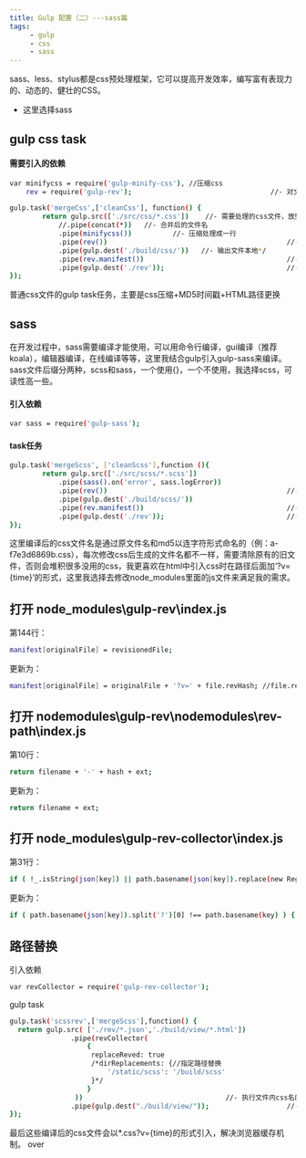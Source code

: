 ```yaml
---
title: Gulp 配置（二）---sass篇
tags:
     - gulp
     - css
     - sass
---
```

sass、less、stylus都是css预处理框架，它可以提高开发效率，编写富有表现力的、动态的、健壮的CSS。

*  这里选择sass

## gulp css task

#### 需要引入的依赖
``` bash
var minifycss = require('gulp-minify-css'), //压缩css
    rev = require('gulp-rev');                                  //- 对文件名加MD5后缀
```
<!--more-->
``` bash
gulp.task('mergeCss',['cleanCss'], function() {                                //- 创建一个名为 mergeCss 的 task
        return gulp.src(['./src/css/*.css'])    //- 需要处理的css文件，放到一个字符串数组里
            //.pipe(concat(*))   //- 合并后的文件名
            .pipe(minifycss())          //- 压缩处理成一行
            .pipe(rev())                                            //- 文件名加MD5后缀
            .pipe(gulp.dest('./build/css/'))   //- 输出文件本地*/
            .pipe(rev.manifest())                                   //- 生成一个rev-manifest.json
            .pipe(gulp.dest('./rev'));                              //- 将 rev-manifest.json 保存到 rev 目录内
});
```
普通css文件的gulp task任务，主要是css压缩+MD5时间戳+HTML路径更换


## sass

在开发过程中，sass需要编译才能使用，可以用命令行编译，gui编译（推荐koala），编辑器编译，在线编译等等，这里我结合gulp引入gulp-sass来编译。
sass文件后缀分两种，scss和sass，一个使用{}，一个不使用，我选择scss，可读性高一些。
#### 引入依赖
``` bash
var sass = require('gulp-sass'); 
```
#### task任务

``` bash
gulp.task('mergeScss', ['cleanScss'],function (){
        return gulp.src(['./src/scss/*.scss'])
            .pipe(sass().on('error', sass.logError))
            .pipe(rev())                                            //- 文件名加MD5后缀
            .pipe(gulp.dest('./build/scss/'))
            .pipe(rev.manifest())                                   //- 生成一个rev-manifest.json
            .pipe(gulp.dest('./rev'));                              //- 将 rev-manifest.json 保存到 rev 目录内
});
```

这里编译后的css文件名是通过原文件名和md5以连字符形式命名的（例：a-f7e3d6869b.css），每次修改css后生成的文件名都不一样，需要清除原有的旧文件，否则会堆积很多没用的css，我更喜欢在html中引入css时在路径后面加‘?v={time}’的形式，这里我选择去修改node_modules里面的js文件来满足我的需求。

## 打开 node_modules\gulp-rev\index.js

第144行：
``` bash
manifest[originalFile] = revisionedFile;
```
更新为：
``` bash
manifest[originalFile] = originalFile + '?v=' + file.revHash; //file.revHash是md5字符串，可以换成new Date().getTime()来获取当前时间的毫秒戳
```

## 打开 nodemodules\gulp-rev\nodemodules\rev-path\index.js

第10行：
``` bash
return filename + '-' + hash + ext;
```
更新为：
``` bash
return filename + ext;
```

## 打开 node_modules\gulp-rev-collector\index.js

第31行：
``` bash
if ( !_.isString(json[key]) || path.basename(json[key]).replace(new RegExp( opts.revSuffix ), '' ) !==  path.basename(key) ) {
```
更新为：
``` bash
if ( path.basename(json[key]).split('?')[0] !== path.basename(key) ) {
```
## 路径替换

引入依赖
``` bash
var revCollector = require('gulp-rev-collector'); 
```
gulp task

``` bash
gulp.task('scssrev',['mergeScss'],function() {
  return gulp.src( ['./rev/*.json','./build/view/*.html'])                                    //- 读取 rev-manifest.json 文件以及需要进行css名替换的文件
               .pipe(revCollector(
                   {
                    replaceReved: true
                    /*dirReplacements: {//指定路径替换
                        '/static/scss': '/build/scss'
                    }*/
                   }
                ))                                   //- 执行文件内css名的替换
               .pipe(gulp.dest("./build/view/"));                   //- 替换后的文件输出的目录    
});
```
最后这些编译后的css文件会以*.css?v={time}的形式引入，解决浏览器缓存机制。
over